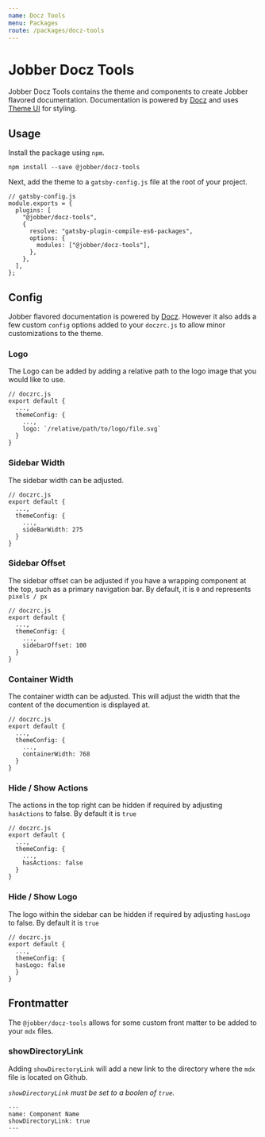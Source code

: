 ```yaml
---
name: Docz Tools
menu: Packages
route: /packages/docz-tools
---
```


# Jobber Docz Tools

Jobber Docz Tools contains the theme and components to create Jobber flavored
documentation. Documentation is powered by [Docz](https://docz.site) and uses
[Theme UI](https://theme-ui.com) for styling.

## Usage

Install the package using `npm`.

```
npm install --save @jobber/docz-tools
```

Next, add the theme to a `gatsby-config.js` file at the root of your project.

```
// gatsby-config.js
module.exports = {
  plugins: [
    "@jobber/docz-tools",
    {
      resolve: "gatsby-plugin-compile-es6-packages",
      options: {
        modules: ["@jobber/docz-tools"],
      },
    },
  ],
};
```

## Config

Jobber flavored documentation is powered by [Docz](https://docz.site). However
it also adds a few custom `config` options added to your `doczrc.js` to allow
minor customizations to the theme.

### Logo

The Logo can be added by adding a relative path to the logo image that you would
like to use.

```
// doczrc.js
export default {
  ...,
  themeConfig: {
    ...,
    logo: `/relative/path/to/logo/file.svg`
  }
}
```

### Sidebar Width

The sidebar width can be adjusted.

```
// doczrc.js
export default {
  ...,
  themeConfig: {
    ...,
    sideBarWidth: 275
  }
}
```

### Sidebar Offset

The sidebar offset can be adjusted if you have a wrapping component at the top,
such as a primary navigation bar. By default, it is `0` and represents
`pixels / px`

```
// doczrc.js
export default {
  ...,
  themeConfig: {
    ...,
    sidebarOffset: 100
  }
}
```

### Container Width

The container width can be adjusted. This will adjust the width that the content
of the documention is displayed at.

```
// doczrc.js
export default {
  ...,
  themeConfig: {
    ...,
    containerWidth: 768
  }
}
```

### Hide / Show Actions

The actions in the top right can be hidden if required by adjusting `hasActions`
to false. By default it is `true`

```
// doczrc.js
export default {
  ...,
  themeConfig: {
    ...,
    hasActions: false
  }
}
```

### Hide / Show Logo

The logo within the sidebar can be hidden if required by adjusting `hasLogo` to
false. By default it is `true`

```
// doczrc.js
export default {
  ...,
  themeConfig: {
  hasLogo: false
  }
}
```

## Frontmatter

The `@jobber/docz-tools` allows for some custom front matter to be added to your
`mdx` files.

### showDirectoryLink

Adding `showDirectoryLink` will add a new link to the directory where the `mdx`
file is located on Github.

_`showDirectoryLink` must be set to a boolen of `true`._

```
---
name: Component Name
showDirectoryLink: true
---
```
